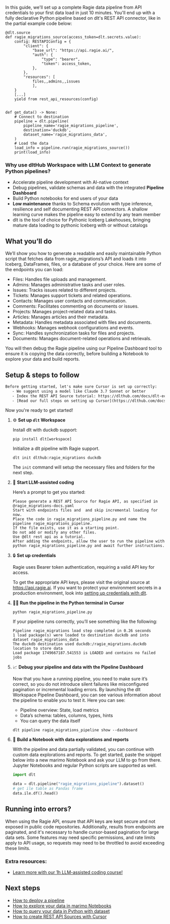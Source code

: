In this guide, we'll set up a complete Ragie data pipeline from API credentials to your first data load in just 10 minutes. You'll end up with a fully declarative Python pipeline based on dlt's REST API connector, like in the partial example code below:

```python-outcome
@dlt.source
def ragie_migrations_source(access_token=dlt.secrets.value):
    config: RESTAPIConfig = {
        "client": {
            "base_url": "https://api.ragie.ai/",
            "auth": {
                "type": "bearer",
                "token": access_token,
            },
        },
        "resources": [
            files,,admins,,issues
            ],
    }
    [...]
    yield from rest_api_resources(config)


def get_data() -> None:
    # Connect to destination
    pipeline = dlt.pipeline(
        pipeline_name='ragie_migrations_pipeline',
        destination='duckdb',
        dataset_name='ragie_migrations_data', 
    )
    # Load the data
    load_info = pipeline.run(ragie_migrations_source())
    print(load_info) 
```

### Why use dltHub Workspace with LLM Context to generate Python pipelines?

- Accelerate pipeline development with AI-native context
- Debug pipelines, validate schemas and data with the integrated **Pipeline Dashboard**
- Build Python notebooks for end users of your data
- **Low maintenance** thanks to Schema evolution with type inference, resilience and self documenting REST API connectors. A shallow learning curve makes the pipeline easy to extend by any team member
- dlt is the tool of choice for Pythonic Iceberg Lakehouses, bringing mature data loading to pythonic Iceberg with or without catalogs

## What you’ll do

We’ll show you how to generate a readable and easily maintainable Python script that fetches data from ragie_migrations’s API and loads it into Iceberg, DataFrames, files, or a database of your choice. Here are some of the endpoints you can load:

- Files: Handles file uploads and management.
- Admins: Manages administrative tasks and user roles.
- Issues: Tracks issues related to different projects.
- Tickets: Manages support tickets and related operations.
- Contacts: Manages user contacts and communication.
- Comments: Facilitates commenting on documents or issues.
- Projects: Manages project-related data and tasks.
- Articles: Manages articles and their metadata.
- Metadata: Handles metadata associated with files and documents.
- Webhooks: Manages webhook configurations and events.
- Sync: Handles synchronization tasks for files and projects.
- Documents: Manages document-related operations and retrievals.

You will then debug the Ragie pipeline using our Pipeline Dashboard tool to ensure it is copying the data correctly, before building a Notebook to explore your data and build reports.

## Setup & steps to follow

```default
Before getting started, let's make sure Cursor is set up correctly:
   - We suggest using a model like Claude 3.7 Sonnet or better
   - Index the REST API Source tutorial: https://dlthub.com/docs/dlt-ecosystem/verified-sources/rest_api/ and add it to context as **@dlt rest api**
   - [Read our full steps on setting up Cursor](https://dlthub.com/docs/dlt-ecosystem/llm-tooling/cursor-restapi#23-configuring-cursor-with-documentation)
```

Now you're ready to get started!

1. ⚙️ **Set up `dlt` Workspace**
    
    Install dlt with duckdb support:
    ```shell
    pip install dlt[workspace]
    ```

    Initialize a dlt pipeline with Ragie support.
    ```shell
    dlt init dlthub:ragie_migrations duckdb
    ```

    The `init` command will setup the necessary files and folders for the next step.
    
2. 🤠 **Start LLM-assisted coding**
    
    Here’s a prompt to get you started:
    
    ```prompt
    Please generate a REST API Source for Ragie API, as specified in @ragie_migrations-docs.yaml 
    Start with endpoints files and  and skip incremental loading for now. 
    Place the code in ragie_migrations_pipeline.py and name the pipeline ragie_migrations_pipeline. 
    If the file exists, use it as a starting point. 
    Do not add or modify any other files. 
    Use @dlt rest api as a tutorial. 
    After adding the endpoints, allow the user to run the pipeline with python ragie_migrations_pipeline.py and await further instructions.
    ```

    
3. 🔒 **Set up credentials** 
    
    Ragie uses Bearer token authentication, requiring a valid API key for access.
    
    To get the appropriate API keys, please visit the original source at https://api.ragie.ai.
    If you want to protect your environment secrets in a production environment, look into [setting up credentials with dlt](https://dlthub.com/docs/walkthroughs/add_credentials).
    
4. 🏃‍♀️ **Run the pipeline in the Python terminal in Cursor**
    
    ```shell
    python ragie_migrations_pipeline.py
    ```
    
    If your pipeline runs correctly, you’ll see something like the following:
    
    ```shell
    Pipeline ragie_migrations load step completed in 0.26 seconds
    1 load package(s) were loaded to destination duckdb and into dataset ragie_migrations_data
    The duckdb destination used duckdb:/ragie_migrations.duckdb location to store data
    Load package 1749667187.541553 is LOADED and contains no failed jobs
    ```
    
5. 📈 **Debug your pipeline and data with the Pipeline Dashboard**

    Now that you have a running pipeline, you need to make sure it’s correct, so you do not introduce silent failures like misconfigured pagination or incremental loading errors. By launching the dlt Workspace Pipeline Dashboard, you can see various information about the pipeline to enable you to test it. Here you can see:
    - Pipeline overview: State, load metrics
    - Data’s schema: tables, columns, types, hints
    - You can query the data itself
    
    ```shell
    dlt pipeline ragie_migrations_pipeline show --dashboard
    ```
    
6. 🐍 **Build a Notebook with data explorations and reports**

    With the pipeline and data partially validated, you can continue with custom data explorations and reports. To get started, paste the snippet below into a new marimo Notebook and ask your LLM to go from there. Jupyter Notebooks and regular Python scripts are supported as well.

    
    ```python
    import dlt

   data = dlt.pipeline("ragie_migrations_pipeline").dataset()
   # get ile table as Pandas frame
   data.ile.df().head()
    ```

## Running into errors?

When using the Ragie API, ensure that API keys are kept secure and not exposed in public code repositories. Additionally, results from endpoints are paginated, and it's necessary to handle cursor-based pagination for large data sets. Some features may need specific permissions, and rate limits apply to API usage, so requests may need to be throttled to avoid exceeding these limits.

### Extra resources:

- [Learn more with our 1h LLM-assisted coding course!](https://www.youtube.com/watch?v=GGid70rnJuM)

## Next steps

- [How to deploy a pipeline](https://dlthub.com/docs/walkthroughs/deploy-a-pipeline)
- [How to explore your data in marimo Notebooks](https://dlthub.com/docs/general-usage/dataset-access/marimo)
- [How to query your data in Python with dataset](https://dlthub.com/docs/general-usage/dataset-access/dataset)
- [How to create REST API Sources with Cursor](https://dlthub.com/docs/dlt-ecosystem/llm-tooling/cursor-restapi)